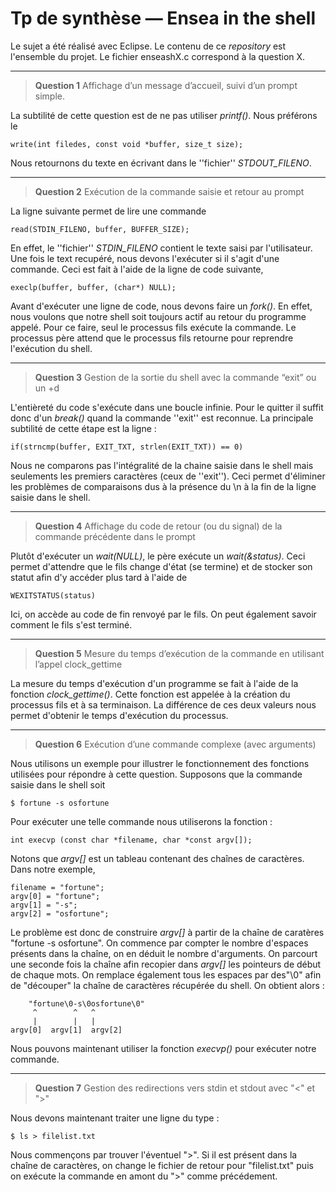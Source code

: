 # Tp de synthèse — Ensea in the shell

Le sujet a été réalisé avec Eclipse. Le contenu de ce *repository* est l'ensemble du projet.
Le fichier enseashX.c correspond à la question X.

---

>**Question 1** Affichage d’un message d’accueil, suivi d’un prompt simple.

La subtilité de cette question est de ne pas utiliser *printf()*. Nous préférons le 

    write(int filedes, const void *buffer, size_t size);

Nous retournons du texte en écrivant dans le ''fichier'' *STDOUT_FILENO*.

---

>**Question 2** Exécution de la commande saisie et retour au prompt

La ligne suivante permet de lire une commande   

    read(STDIN_FILENO, buffer, BUFFER_SIZE);
        
En effet, le ''fichier'' *STDIN_FILENO* contient le texte saisi par l'utilisateur.
Une fois le text recupéré, nous devons l'exécuter si il s'agit d'une commande. Ceci est fait à l'aide de la ligne de code suivante, 

    execlp(buffer, buffer, (char*) NULL);
        
Avant d'exécuter une ligne de code, nous devons faire un *fork()*. En effet, nous voulons que notre shell soit toujours actif au retour du programme appelé.
Pour ce faire, seul le processus fils exécute la commande. Le processus père attend que le processus fils retourne pour reprendre l'exécution du shell.

---

>**Question 3** Gestion de la sortie du shell avec la commande “exit” ou un <ctrl>+d

L'entièreté du code s'exécute dans une boucle infinie. Pour le quitter il suffit donc d'un *break()* quand la commande ''exit'' est reconnue. La principale subtilité de cette étape est la ligne :
    
    if(strncmp(buffer, EXIT_TXT, strlen(EXIT_TXT)) == 0)
    
Nous ne comparons pas l'intégralité de la chaine saisie dans le shell mais seulements les premiers caractères (ceux de ''exit''). Ceci permet d'éliminer les problèmes de comparaisons dus à la présence du \n à la fin de la ligne saisie dans le shell.

---
    
>**Question 4** Affichage du code de retour (ou du signal) de la commande précédente dans le prompt
    
Plutôt d'exécuter un *wait(NULL)*, le père exécute un *wait(&status)*. Ceci permet d'attendre que le fils change d'état (se termine) et de stocker son statut afin d'y accéder plus tard à l'aide de 
    
    WEXITSTATUS(status)
    
Ici, on accède au code de fin renvoyé par le fils. On peut également savoir comment le fils s'est terminé.
    
---
    
>**Question 5** Mesure du temps d’exécution de la commande en utilisant l’appel clock_gettime

La mesure du temps d'exécution d'un programme se fait à l'aide de la fonction *clock_gettime()*. Cette fonction est appelée à la création du processus fils et à sa terminaison. La différence de ces deux valeurs nous permet d'obtenir le temps d'exécution du processus. 
    
---
    
>**Question 6** Exécution d’une commande complexe (avec arguments)
    
Nous utilisons un exemple pour illustrer le fonctionnement des fonctions utilisées pour répondre à cette question. Supposons que la commande saisie dans le shell soit 
    
    $ fortune -s osfortune
    
Pour exécuter une telle commande nous utiliserons la fonction :
    
    int execvp (const char *filename, char *const argv[]);
    
Notons que *argv[]* est un tableau contenant des chaînes de caractères. Dans notre exemple, 
    
    filename = "fortune";
    argv[0] = "fortune";
    argv[1] = "-s";
    argv[2] = "osfortune";
    
Le problème est donc de construire *argv[]* à partir de la chaîne de caratères "fortune -s osfortune".
On commence par compter le nombre d'espaces présents dans la chaîne, on en déduit le nombre d'arguments. On parcourt une seconde fois la chaîne afin recopier dans *argv[]* les pointeurs de début de chaque mots. On remplace également tous les espaces par des"\0" afin de "découper" la chaîne de caractères récupérée du shell. On obtient alors :
    
        "fortune\0-s\0osfortune\0"
         ^        ^   ^
         |        |   |
    argv[0]  argv[1]  argv[2]
    
Nous pouvons maintenant utiliser la fonction *execvp()* pour exécuter notre commande.
    
---
    
>**Question 7** Gestion des redirections vers stdin et stdout avec "<" et ">"
    
Nous devons maintenant traiter une ligne du type :
    
    $ ls > filelist.txt
    
Nous commençons par trouver l'éventuel ">". Si il est présent dans la chaîne de caractères, on change le fichier de retour pour "filelist.txt" puis on exécute la commande en amont du ">" comme précédement.   
    
    
    
